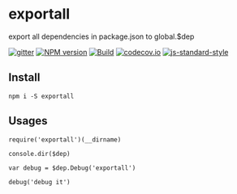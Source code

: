 # exportall

export all dependencies in package.json to global.$dep

[![gitter](https://badges.gitter.im/Join%20Chat.svg)](https://gitter.im/i5ting/exportall?utm_source=badge&utm_medium=badge&utm_campaign=pr-badge&utm_content=badge)
[![NPM version](https://img.shields.io/npm/v/exportall.svg?style=flat-square)](https://www.npmjs.com/package/exportall)
[![Build](https://travis-ci.org/i5ting/exportall.svg?branch=master)](https://travis-ci.org/i5ting/exportall)
[![codecov.io](https://codecov.io/github/i5ting/exportall/coverage.svg?branch=master)](https://codecov.io/github/i5ting/exportall?branch=master)
[![js-standard-style](https://img.shields.io/badge/code%20style-standard-brightgreen.svg)](http://standardjs.com/)

## Install


```
npm i -S exportall
```

## Usages

```
require('exportall')(__dirname)

console.dir($dep)

var debug = $dep.Debug('exportall')

debug('debug it')
```
